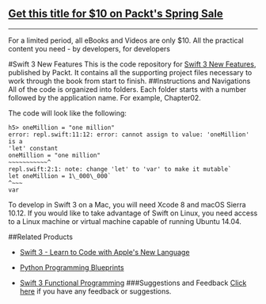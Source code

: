 ## [Get this title for $10 on Packt's Spring Sale](https://www.packt.com/B05719?utm_source=github&utm_medium=packt-github-repo&utm_campaign=spring_10_dollar_2022)
-----
For a limited period, all eBooks and Videos are only $10. All the practical content you need \- by developers, for developers

#Swift 3 New Features
This is the code repository for [Swift 3 New Features](https://www.packtpub.com/application-development/swift-3-new-features?utm_source=github&utm_medium=repository&utm_campaign=9781786469632), published by Packt. It contains all the supporting project files necessary to work through the book from start to finish.
##Instructions and Navigations
All of the code is organized into folders. Each folder starts with a number followed by the application name. For example, Chapter02.




The code will look like the following:
```
h5> oneMillion = "one million"
error: repl.swift:11:12: error: cannot assign to value: 'oneMillion' is a
'let' constant
oneMillion = "one million"
~~~~~~~~~~~^
repl.swift:2:1: note: change 'let' to 'var' to make it mutable`
let oneMillion = 1\_000\_000`
^~~~
var
```

To develop in Swift 3 on a Mac, you will need Xcode 8 and macOS Sierra 10.12.  If you would like to take advantage of Swift on Linux, you need access to a Linux machine or virtual machine capable of running Ubuntu 14.04.  


##Related Products
* [Swift 3 - Learn to Code with Apple's New Language](https://www.packtpub.com/application-development/swift-3-learn-code-apples-new-language?utm_source=github&utm_medium=repository&utm_campaign=9781787127005)

* [Python Programming Blueprints](https://www.packtpub.com/application-development/python-programming-blueprints?utm_source=github&utm_medium=repository&utm_campaign=9781786468161)

* [Swift 3 Functional Programming](https://www.packtpub.com/application-development/swift-3-functional-programming?utm_source=github&utm_medium=repository&utm_campaign=9781785883880)
###Suggestions and Feedback
[Click here](https://docs.google.com/forms/d/e/1FAIpQLSe5qwunkGf6PUvzPirPDtuy1Du5Rlzew23UBp2S-P3wB-GcwQ/viewform) if you have any feedback or suggestions.
